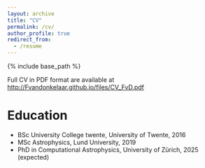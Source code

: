 ```yaml
---
layout: archive
title: "CV"
permalink: /cv/
author_profile: true
redirect_from:
  - /resume
---
```

{% include base_path %}

Full CV in PDF format are available at http://Fvandonkelaar.github.io/files/CV_FvD.pdf


Education
======
* BSc University College twente, University of Twente, 2016
* MSc Astrophysics, Lund University, 2019
* PhD in Computational Astrophysics, University of Zürich, 2025 (expected)




